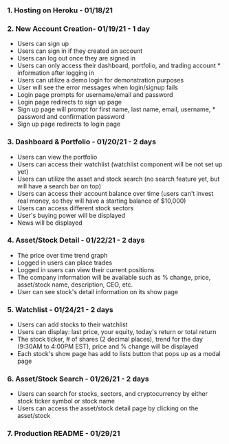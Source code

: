 ### 1. Hosting on Heroku - 01/18/21

### 2. New Account Creation- 01/19/21 - 1 day
* Users can sign up
* Users can sign in if they created an account
* Users can log out once they are signed in
* Users can only access their dashboard, portfolio, and trading account * information after logging in
* Users can utilize a demo login for demonstration purposes
* User will see the error messages when login/signup fails
* Login page prompts for username/email and password
* Login page redirects to sign up page
* Sign up page will prompt for first name, last name, email, username, * password and confirmation password
* Sign up page redirects to login page

### 3. Dashboard & Portfolio - 01/20/21 - 2 days
* Users can view the portfolio
* Users can access their watchlist (watchlist component will be not set up  yet)
* Users can utilize the asset and stock search (no search feature yet, but  will have a search bar on top)
* Users can access their account balance over time (users can't invest real money, so they will have a starting balance of $10,000)
* Users can access different stock sectors
* User's buying power will be displayed
* News will be displayed

### 4. Asset/Stock Detail - 01/22/21 - 2 days
* The price over time trend graph
* Logged in users can place trades
* Logged in users can view their current positions
* The company information will be available such as % change, price, asset/stock name, description, CEO, etc.
* User can see stock's detail information on its show page

### 5. Watchlist - 01/24/21 - 2 days
* Users can add stocks to their watchlist
* Users can display: last price, your equity, today's return or total return
* The stock ticker, # of shares (2 decimal places), trend for the day (9:30AM to 4:00PM EST), price and % change will be displayed
* Each stock's show page has add to lists button that pops up as a modal page

### 6. Asset/Stock Search - 01/26/21 - 2 days
* Users can search for stocks, sectors, and cryptocurrency by either stock ticker symbol or stock name
* Users can access the asset/stock detail page by clicking on the asset/stock

### 7. Production README - 01/29/21